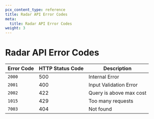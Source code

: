 ```yaml
---
pcx_content_type: reference
title: Radar API Error Codes
meta:
  title: Radar API Error Codes
weight: 3
---
```


# Radar API Error Codes

| Error Code | HTTP Status Code | Description             |
|------------|------------------|-------------------------|
| `2000`     | 500              | Internal Error          |
| `2001`     | 400              | Input Validation Error  |
| `2002`     | 422              | Query is above max cost |
| `1015`     | 429              | Too many requests       |
| `7003`     | 404              | Not found               |